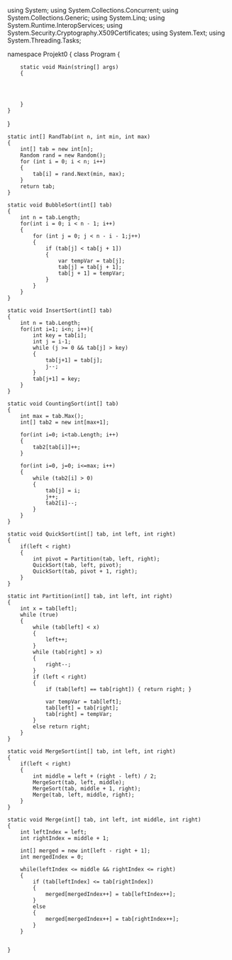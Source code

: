 using System;
using System.Collections.Concurrent;
using System.Collections.Generic;
using System.Linq;
using System.Runtime.InteropServices;
using System.Security.Cryptography.X509Certificates;
using System.Text;
using System.Threading.Tasks;

namespace Projekt0
{
    class Program
    {
       
       

        static void Main(string[] args)
        {
           
            
           

        }
    }
}



	static int[] RandTab(int n, int min, int max)
	{
		int[] tab = new int[n];
		Random rand = new Random();
		for (int i = 0; i < n; i++)
		{ 
			tab[i] = rand.Next(min, max);
        }
		return tab;
	} 

	static void BubbleSort(int[] tab)
	{
		int n = tab.Length;
		for(int i = 0; i < n - 1; i++)
		{
			for (int j = 0; j < n - i - 1;j++)
			{
				if (tab[j] < tab[j + 1])
				{
					var tempVar = tab[j];
					tab[j] = tab[j + 1];
					tab[j + 1] = tempVar;
				}
			}
		}
	}

	static void InsertSort(int[] tab)
	{
		int n = tab.Length;
		for(int i=1; i<n; i++){
			int key = tab[i];
			int j = i-1;
			while (j >= 0 && tab[j] > key)
			{
				tab[j+1] = tab[j];
				j--;
			}
			tab[j+1] = key;
		}
	}

	static void CountingSort(int[] tab)
	{
		int max = tab.Max();
		int[] tab2 = new int[max+1];

		for(int i=0; i<tab.Length; i++)
		{
			tab2[tab[i]]++;
		}

		for(int i=0, j=0; i<=max; i++)
		{
			while (tab2[i] > 0)
			{
				tab[j] = i;
				j++;
				tab2[i]--;
			}
		}
	}

	static void QuickSort(int[] tab, int left, int right)
	{
		if(left < right)
		{
			int pivot = Partition(tab, left, right);
			QuickSort(tab, left, pivot);
			QuickSort(tab, pivot + 1, right);
		}
	}

	static int Partition(int[] tab, int left, int right)
	{
		int x = tab[left];
		while (true)
		{
			while (tab[left] < x)
			{
				left++;
			}
			while (tab[right] > x)
			{
				right--;
			}
			if (left < right)
			{
				if (tab[left] == tab[right]) { return right; }

				var tempVar = tab[left];
				tab[left] = tab[right];
				tab[right] = tempVar;
			}
			else return right;
		}
	}

	static void MergeSort(int[] tab, int left, int right)
	{
		if(left < right)
		{
			int middle = left + (right - left) / 2;
			MergeSort(tab, left, middle);
			MergeSort(tab, middle + 1, right);
			Merge(tab, left, middle, right);
		}
	}

	static void Merge(int[] tab, int left, int middle, int right)
	{
		int leftIndex = left;
		int rightIndex = middle + 1;

		int[] merged = new int[left - right + 1];
		int mergedIndex = 0;

		while(leftIndex <= middle && rightIndex <= right)
		{
			if (tab[leftIndex] <= tab[rightIndex])
			{
				merged[mergedIndex++] = tab[leftIndex++];
			}
			else
			{
                merged[mergedIndex++] = tab[rightIndex++];
            }
		}

		
	}
